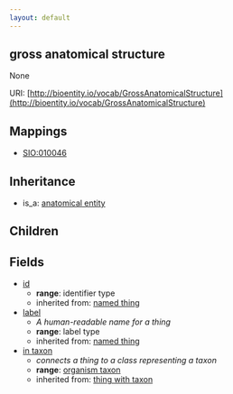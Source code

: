 ```yaml
---
layout: default
---
```


## gross anatomical structure


None

URI: [http://bioentity.io/vocab/GrossAnatomicalStructure](http://bioentity.io/vocab/GrossAnatomicalStructure)
## Mappings

 * [SIO:010046](http://purl.obolibrary.org/obo/SIO_010046)

## Inheritance

 *  is_a: [anatomical entity](AnatomicalEntity.html)

## Children



## Fields

 * [id](id.html)
    * __range__: identifier type
    * inherited from: [named thing](NamedThing.html)
 * [label](label.html)
    * _A human-readable name for a thing_
    * __range__: label type
    * inherited from: [named thing](NamedThing.html)
 * [in taxon](in_taxon.html)
    * _connects a thing to a class representing a taxon_
    * __range__: [organism taxon](OrganismTaxon.html)
    * inherited from: [thing with taxon](ThingWithTaxon.html)

